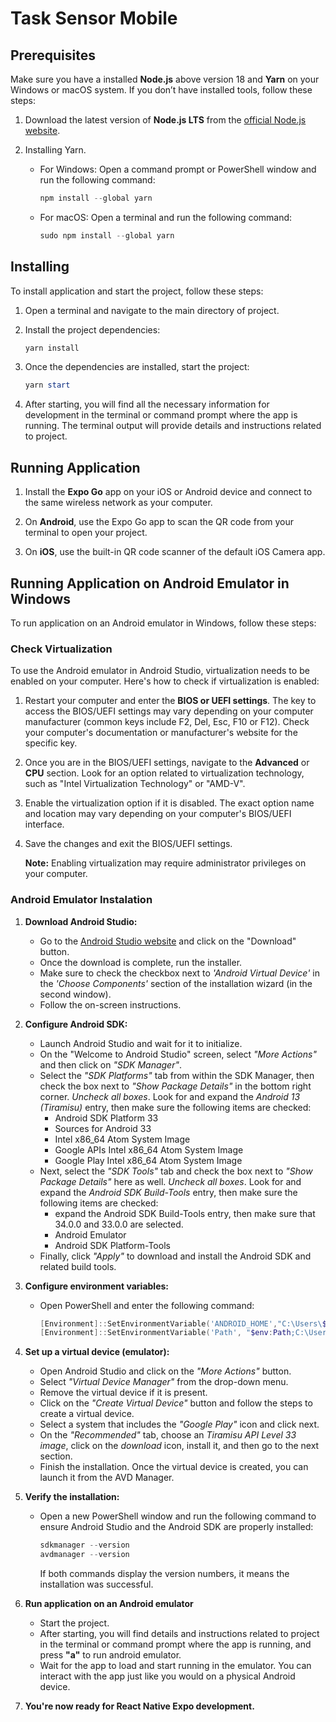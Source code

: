 # Task Sensor Mobile

## Prerequisites

Make sure you have a installed **Node.js** above version 18 and **Yarn** on your Windows or macOS system. If you don’t have installed tools, follow these steps:

1. Download the latest version of **Node.js LTS** from the [official Node.js website](https://nodejs.org).

2. Installing Yarn.

   - For Windows:
     Open a command prompt or PowerShell window and run the following command:

     ```powershell
     npm install --global yarn
     ```

   - For macOS:
     Open a terminal and run the following command:

     ```powershell
     sudo npm install --global yarn
     ```

## Installing

To install application and start the project, follow these steps:

1. Open a terminal and navigate to the main directory of project.

2. Install the project dependencies:

   ```powershell
   yarn install
   ```

3. Once the dependencies are installed, start the project:

   ```powershell
   yarn start
   ```

4. After starting, you will find all the necessary information for development in the terminal or command prompt where the app is running. The terminal output will provide details and instructions related to project.

<!-- TODO: Run app on devices via USB and WiFi -->

## Running Application

1. Install the **Expo Go** app on your iOS or Android device and connect to the same wireless network as your computer.

2. On **Android**, use the Expo Go app to scan the QR code from your terminal to open your project.

3. On **iOS**, use the built-in QR code scanner of the default iOS Camera app.

## Running Application on Android Emulator in Windows

To run application on an Android emulator in Windows, follow these steps:

### Check Virtualization

To use the Android emulator in Android Studio, virtualization needs to be enabled on your computer. Here's how to check if virtualization is enabled:

1. Restart your computer and enter the **BIOS or UEFI settings**. The key to access the BIOS/UEFI settings may vary depending on your computer manufacturer (common keys include F2, Del, Esc, F10 or F12). Check your computer's documentation or manufacturer's website for the specific key.

2. Once you are in the BIOS/UEFI settings, navigate to the **Advanced** or **CPU** section. Look for an option related to virtualization technology, such as "Intel Virtualization Technology" or "AMD-V".

3. Enable the virtualization option if it is disabled. The exact option name and location may vary depending on your computer's BIOS/UEFI interface.

4. Save the changes and exit the BIOS/UEFI settings.

   **Note:** Enabling virtualization may require administrator privileges on your computer.

### Android Emulator Instalation

1. **Download Android Studio:**

   - Go to the [Android Studio website](https://developer.android.com/studio) and click on the "Download" button.
   - Once the download is complete, run the installer.
   - Make sure to check the checkbox next to _'Android Virtual Device'_ in the _'Choose Components'_ section of the installation wizard (in the second window).
   - Follow the on-screen instructions.

2. **Configure Android SDK:**

   - Launch Android Studio and wait for it to initialize.
   - On the "Welcome to Android Studio" screen, select _"More Actions"_ and then click on _"SDK Manager"_.
   - Select the _"SDK Platforms"_ tab from within the SDK Manager, then check the box next to _"Show Package Details"_ in the bottom right corner. _Uncheck all boxes_. Look for and expand the _Android 13 (Tiramisu)_ entry, then make sure the following items are checked:
     - Android SDK Platform 33
     - Sources for Android 33
     - Intel x86_64 Atom System Image
     - Google APIs Intel x86_64 Atom System Image
     - Google Play Intel x86_64 Atom System Image
   - Next, select the _"SDK Tools"_ tab and check the box next to _"Show Package Details"_ here as well. _Uncheck all boxes_. Look for and expand the _Android SDK Build-Tools_ entry, then make sure the following items are checked:
     - expand the Android SDK Build-Tools entry, then make sure that 34.0.0 and 33.0.0 are selected.
     - Android Emulator
     - Android SDK Platform-Tools
   - Finally, click _"Apply"_ to download and install the Android SDK and related build tools.

3. **Configure environment variables:**

   - Open PowerShell and enter the following command:

     ```powershell
     [Environment]::SetEnvironmentVariable('ANDROID_HOME',"C:\Users\$env:USERNAME\Android\Sdk", 'User')
     [Environment]::SetEnvironmentVariable('Path', "$env:Path;C:\Users\$env:USERNAME\Android\Sdk\platform-tools", 'User')
     ```

4. **Set up a virtual device (emulator):**

   - Open Android Studio and click on the _"More Actions"_ button.
   - Select _"Virtual Device Manager"_ from the drop-down menu.
   - Remove the virtual device if it is present.
   - Click on the _"Create Virtual Device"_ button and follow the steps to create a virtual device.
   - Select a system that includes the _"Google Play"_ icon and click next.
   - On the _"Recommended"_ tab, choose an _Tiramisu API Level 33 image_, click on the _download_ icon, install it, and then go to the next section.
   - Finish the installation. Once the virtual device is created, you can launch it from the AVD Manager.

5. **Verify the installation:**

   - Open a new PowerShell window and run the following command to ensure Android Studio and the Android SDK are properly installed:

     ```powershell
     sdkmanager --version
     avdmanager --version
     ```

     If both commands display the version numbers, it means the installation was successful.

6. **Run application on an Android emulator**

   - Start the project.
   - After starting, you will find details and instructions related to project in the terminal or command prompt where the app is running, and press **"a"** to run android emulator.
   - Wait for the app to load and start running in the emulator. You can interact with the app just like you would on a physical Android device.

7. **You're now ready for React Native Expo development.**
